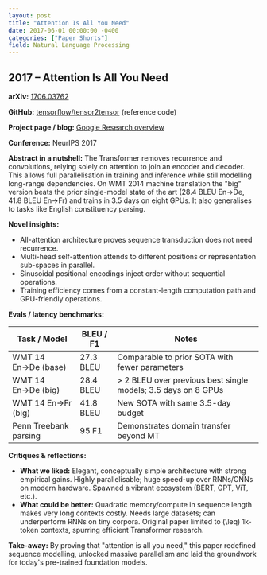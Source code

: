 ```yaml
---
layout: post
title: "Attention Is All You Need"
date: 2017-06-01 00:00:00 -0400
categories: ["Paper Shorts"]
field: Natural Language Processing
---
```


## 2017 – Attention Is All You Need

**arXiv:** [1706.03762](https://arxiv.org/abs/1706.03762)

**GitHub:** [tensorflow/tensor2tensor](https://github.com/tensorflow/tensor2tensor) (reference code)

**Project page / blog:** [Google Research 
overview](https://ai.googleblog.com/2017/08/transformer-novel-neural-network.html)

**Conference:** NeurIPS 2017

**Abstract in a nutshell:** The Transformer removes recurrence and convolutions, relying solely on 
attention to join an encoder and decoder. This allows full parallelisation in training and 
inference while still modelling long-range dependencies. On WMT 2014 machine translation the "big" 
version beats the prior single-model state of the art (28.4 BLEU En→De, 41.8 BLEU En→Fr) and 
trains in 3.5 days on eight GPUs. It also generalises to tasks like English constituency parsing.

**Novel insights:**
- All-attention architecture proves sequence transduction does not need recurrence.
- Multi-head self-attention attends to different positions or representation sub-spaces in parallel.
- Sinusoidal positional encodings inject order without sequential operations.
- Training efficiency comes from a constant-length computation path and GPU-friendly operations.

**Evals / latency benchmarks:**

| Task / Model | BLEU / F1 | Notes |
| ------------ | --------- | ----- |
| WMT 14 En→De (base) | 27.3 BLEU | Comparable to prior SOTA with fewer parameters |
| WMT 14 En→De (big) | 28.4 BLEU | > 2 BLEU over previous best single models; 3.5 days on 8 GPUs |
| WMT 14 En→Fr (big) | 41.8 BLEU | New SOTA with same 3.5-day budget |
| Penn Treebank parsing | 95 F1 | Demonstrates domain transfer beyond MT |

**Critiques & reflections:**
- **What we liked:** Elegant, conceptually simple architecture with strong empirical gains. Highly 
parallelisable; huge speed-up over RNNs/CNNs on modern hardware. Spawned a vibrant ecosystem (BERT, 
GPT, ViT, etc.).
- **What could be better:** Quadratic memory/compute in sequence length makes very long contexts 
costly. Needs large datasets; can underperform RNNs on tiny corpora. Original paper limited to 
\(\leq\) 1k-token contexts, spurring efficient Transformer research.

**Take-away:** By proving that "attention is all you need," this paper redefined sequence 
modelling, unlocked massive parallelism and laid the groundwork for today's pre-trained foundation 
models.

